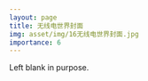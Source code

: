 ```yaml
---
layout: page
title: 无线电世界封面
img: asset/img/16无线电世界封面.jpg
importance: 6
---
```


Left blank in purpose.
